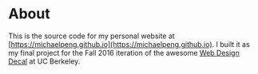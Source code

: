 About
=====

This is the source code for my personal website at [https://michaelpeng.github.io](https://michaelpeng.github.io). I built it as my final project for the Fall 2016 iteration of the awesome [Web Design Decal](http://wdd.io) at UC Berkeley.